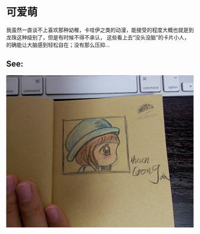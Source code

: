 # 可爱萌

我虽然一直谈不上喜欢那种幼稚，卡哇伊之类的动漫，能接受的程度大概也就是到龙珠这种级别了，但是有时候不得不承认， 这些看上去“没头没脑”的卡片小人， 的确能让大脑感到轻松自在；没有那么压抑...

See:
---

![moe_liter_girl](/bullshit/img/moe_litte_girl.jpg)
